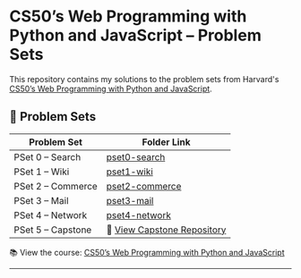 # CS50’s Web Programming with Python and JavaScript – Problem Sets

This repository contains my solutions to the problem sets from Harvard's [CS50’s Web Programming with Python and JavaScript](https://cs50.harvard.edu/web/).

## 📁 Problem Sets

| Problem Set | Folder Link             |
|-------------|--------------------------|
| PSet 0 – Search   | [pset0-search](./search)       |
| PSet 1 – Wiki     | [pset1-wiki](./wiki)           |
| PSet 2 – Commerce | [pset2-commerce](./commerce)   |
| PSet 3 – Mail     | [pset3-mail](./mail)           |
| PSet 4 – Network  | [pset4-network](./project4)     |
| PSet 5 – Capstone  | 🔗 [View Capstone Repository](https://github.com/NadinKovaliova/Personal_Diary) |

📚 View the course: [CS50’s Web Programming with Python and JavaScript](https://cs50.harvard.edu/web/)

---
